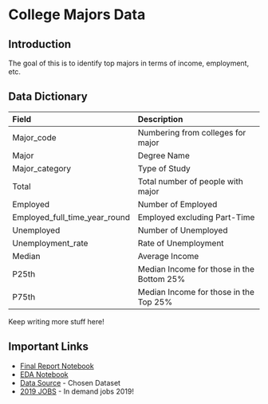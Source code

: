 # College Majors Data

## Introduction

The goal of this is to identify top majors in terms of income, employment, etc.

## Data Dictionary

| Field | Description |
| :--- | :--- |
| Major_code | Numbering from colleges for major |
| Major | Degree Name |
| Major_category | Type of Study |
| Total | Total number of people with major |
| Employed | Number of Employed |
| Employed_full_time_year_round | Employed excluding Part-Time |
| Unemployed | Number of Unemployed |
| Unemployment_rate | Rate of Unemployment |
| Median | Average Income |
| P25th | Median Income for those in the Bottom 25% |
| P75th | Median Income for those in the Top 25% |



Keep writing more stuff here!

## Important Links

* [Final Report Notebook](report.ipynb)
* [EDA Notebook](eda.ipynb)
* [Data Source](https://www.kaggle.com/fivethirtyeight/fivethirtyeight-college-majors-dataset#all-ages.csv) - Chosen Dataset
* [2019 JOBS](https://www.collegeconsensus.com/features/most-in-demand-degrees/) - In demand jobs 2019!

